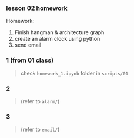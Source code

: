 ### lesson 02 homework

Homework:
1. Finish hangman & architecture graph  
2. create an alarm clock using python  
3. send email  


### 1 (from 01 class) 

> check `homework_1.ipynb` folder in `scripts/01`

### 2 

> (refer to `alarm/`)


### 3
> (refer to `email/`)